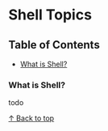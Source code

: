 # Shell Topics

## Table of Contents
- [What is Shell?](#what-is-shell)

### What is Shell?

todo

[↑ Back to top](#shell-topics)



